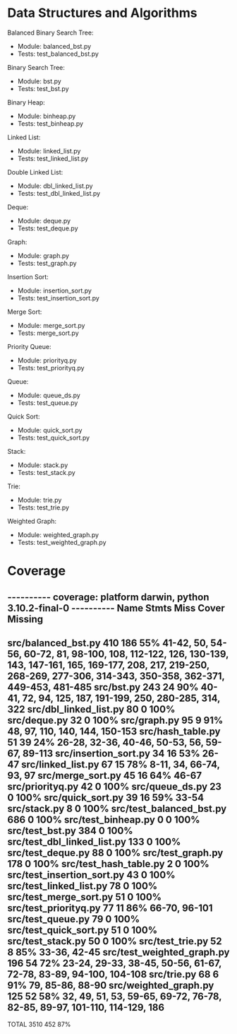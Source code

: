 # Data Structures and Algorithms

Balanced Binary Search Tree:

- Module: balanced_bst.py
- Tests: test_balanced_bst.py

Binary Search Tree:

- Module: bst.py
- Tests: test_bst.py

Binary Heap:

- Module: binheap.py
- Tests: test_binheap.py

Linked List:

- Module: linked_list.py
- Tests: test_linked_list.py

Double Linked List:

- Module: dbl_linked_list.py
- Tests: test_dbl_linked_list.py

Deque:

- Module: deque.py
- Tests: test_deque.py

Graph:

- Module: graph.py
- Tests: test_graph.py

Insertion Sort:

- Module: insertion_sort.py
- Tests: test_insertion_sort.py

Merge Sort:

- Module: merge_sort.py
- Tests: merge_sort.py

Priority Queue:

- Module: priorityq.py
- Tests: test_priorityq.py

Queue:

- Module: queue_ds.py
- Tests: test_queue.py

Quick Sort:

- Module: quick_sort.py
- Tests: test_quick_sort.py

Stack:

- Module: stack.py
- Tests: test_stack.py

Trie:

- Module: trie.py
- Tests: test_trie.py

Weighted Graph:
- Module: weighted_graph.py
- Tests: test_weighted_graph.py

# Coverage

---------- coverage: platform darwin, python 3.10.2-final-0 ----------
Name                          Stmts   Miss  Cover   Missing
-----------------------------------------------------------
src/balanced_bst.py             410    186    55%   41-42, 50, 54-56, 60-72, 81, 98-100, 108, 112-122, 126, 130-139, 143, 147-161, 165, 169-177, 208, 217, 219-250, 268-269, 277-306, 314-343, 350-358, 362-371, 449-453, 481-485
src/bst.py                      243     24    90%   40-41, 72, 94, 125, 187, 191-199, 250, 280-285, 314, 322
src/dbl_linked_list.py           80      0   100%
src/deque.py                     32      0   100%
src/graph.py                     95      9    91%   48, 97, 110, 140, 144, 150-153
src/hash_table.py                51     39    24%   26-28, 32-36, 40-46, 50-53, 56, 59-67, 89-113
src/insertion_sort.py            34     16    53%   26-47
src/linked_list.py               67     15    78%   8-11, 34, 66-74, 93, 97
src/merge_sort.py                45     16    64%   46-67
src/priorityq.py                 42      0   100%
src/queue_ds.py                  23      0   100%
src/quick_sort.py                39     16    59%   33-54
src/stack.py                      8      0   100%
src/test_balanced_bst.py        686      0   100%
src/test_binheap.py               0      0   100%
src/test_bst.py                 384      0   100%
src/test_dbl_linked_list.py     133      0   100%
src/test_deque.py                88      0   100%
src/test_graph.py               178      0   100%
src/test_hash_table.py            2      0   100%
src/test_insertion_sort.py       43      0   100%
src/test_linked_list.py          78      0   100%
src/test_merge_sort.py           51      0   100%
src/test_priorityq.py            77     11    86%   66-70, 96-101
src/test_queue.py                79      0   100%
src/test_quick_sort.py           51      0   100%
src/test_stack.py                50      0   100%
src/test_trie.py                 52      8    85%   33-36, 42-45
src/test_weighted_graph.py      196     54    72%   23-24, 29-33, 38-45, 50-56, 61-67, 72-78, 83-89, 94-100, 104-108
src/trie.py                      68      6    91%   79, 85-86, 88-90
src/weighted_graph.py           125     52    58%   32, 49, 51, 53, 59-65, 69-72, 76-78, 82-85, 89-97, 101-110, 114-129, 186
-----------------------------------------------------------
TOTAL                          3510    452    87%

